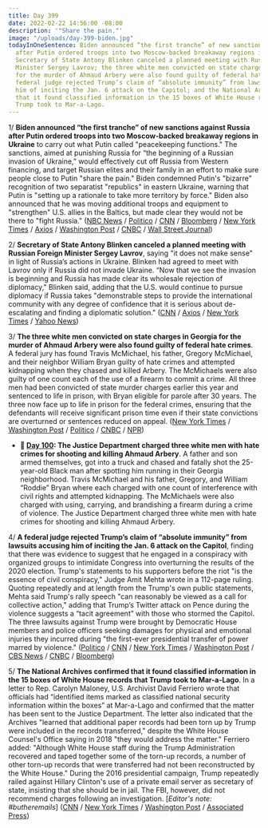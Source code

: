 ```yaml
---
title: Day 399
date: 2022-02-22 14:56:00 -08:00
description: '"Share the pain."'
image: "/uploads/day-399-biden.jpg"
todayInOneSentence: Biden announced “the first tranche” of new sanctions against Russia
  after Putin ordered troops into two Moscow-backed breakaway regions in Ukraine;
  Secretary of State Antony Blinken canceled a planned meeting with Russian Foreign
  Minister Sergey Lavrov; the three white men convicted on state charges in Georgia
  for the murder of Ahmaud Arbery were also found guilty of federal hate crimes; a
  federal judge rejected Trump’s claim of “absolute immunity” from lawsuits accusing
  him of inciting the Jan. 6 attack on the Capitol; and the National Archives confirmed
  that it found classified information in the 15 boxes of White House records that
  Trump took to Mar-a-Lago.
---
```


1/ **Biden announced “the first tranche” of new sanctions against Russia after Putin ordered troops into two Moscow-backed breakaway regions in Ukraine** to carry out what Putin called "peacekeeping functions." The sanctions, aimed at punishing Russia for “the beginning of a Russian invasion of Ukraine,” would effectively cut off Russia from Western financing, and target Russian elites and their family in an effort to make sure people close to Putin "share the pain." Biden condemned Putin's "bizarre" recognition of two separatist "republics" in eastern Ukraine, warning that Putin is "setting up a rationale to take more territory by force." Biden also announced that he was moving additional troops and equipment to "strengthen" U.S. allies in the Baltics, but made clear they would not be there to "fight Russia." ([NBC News](https://www.nbcnews.com/politics/white-house/biden-address-russian-move-ukraine-sanctions-loom-rcna17207) / [Politico](https://www.politico.com/news/2022/02/22/u-s-sanctions-russia-ukraine-invasion-00010733) / [CNN](https://www.cnn.com/2022/02/22/politics/biden-invasion-sanctions/index.html) / [Bloomberg](https://www.bloomberg.com/news/articles/2022-02-22/biden-amps-up-russia-sanctions-saying-ukraine-invasion-underway?srnd=premium&sref=MIBMEEoj) / [New York Times](https://www.nytimes.com/2022/02/22/world/europe/biden-russia-sanctions.html) / [Axios](https://www.axios.com/biden-ukraine-putin-invasion-remarks-2ab0a1a0-134a-4115-8618-8379fcca49ba.html) / [Washington Post](https://www.washingtonpost.com/world/2022/02/22/russia-ukraine-updates/) / [CNBC](https://www.cnbc.com/2022/02/22/biden-says-us-will-sanction-russian-financial-firms-sovereign-debt-and-individuals-after-ukraine-incursion.html) / [Wall Street Journal](https://www.wsj.com/livecoverage/russia-ukraine-latest-news))

2/ **Secretary of State Antony Blinken canceled a planned meeting with Russian Foreign Minister Sergey Lavrov**, saying "it does not make sense" in light of Russia’s actions in Ukraine. Blinken had agreed to meet with Lavrov only if Russia did not invade Ukraine. “Now that we see the invasion is beginning and Russia has made clear its wholesale rejection of diplomacy," Blinken said, adding that the U.S. would continue to pursue diplomacy if Russia takes "demonstrable steps to provide the international community with any degree of confidence that it is serious about de-escalating and finding a diplomatic solution." ([CNN](https://www.cnn.com/2022/02/22/politics/blinken-cancels-lavrov-meeting/index.html) / [Axios](https://www.axios.com/blinken-cancels-lavrov-meeting-ukraine-invasion-d64f5208-b803-49d1-815e-af324d53fa7b.html) / [New York Times](https://www.nytimes.com/live/2022/02/22/world/russia-ukraine-biden-putin/blinken-cancels-meeting-with-his-russian-counterpart) / [Yahoo News](https://news.yahoo.com/u-top-diplomat-blinken-cancels-220614073.html))

3/ **The three white men convicted on state charges in Georgia for the murder of Ahmaud Arbery were also found guilty of federal hate crimes**. A federal jury has found Travis McMichael, his father, Gregory McMichael, and their neighbor William Bryan guilty of hate crimes and attempted kidnapping when they chased and killed Arbery. The McMichaels were also guilty of one count each of the use of a firearm to commit a crime. All three men had been convicted of state murder charges earlier this year and sentenced to life in prison, with Bryan eligible for parole after 30 years. The three now face up to life in prison for the federal crimes, ensuring that the defendants will receive significant prison time even if their state convictions are overturned or sentences reduced on appeal. ([New York Times](https://www.nytimes.com/live/2022/02/22/us/ahmaud-arbery-verdict#gregory-mcmichael-travis-mcmichael-william-bryan) / [Washington Post](https://www.washingtonpost.com/national-security/2022/02/22/arbery-verdict-hate-crimes/) / [Politico](https://www.politico.com/news/2022/02/22/three-men-convicted-of-arbery-murder-found-guilty-of-federal-hate-crimes-00010644) / [CNBC](https://www.cnbc.com/2022/02/22/guilty-verdict-in-federal-hate-crime-trial-in-ahmaud-arberys-death.html) / [NPR](https://www.npr.org/2022/02/22/1082225480/ahmaud-arbery-hate-crimes))

* **📌 [Day 100](https://whatthefuckjusthappenedtoday.com/2021/04/29/day-100/#3-the-justice-department-charged-thr): The Justice Department charged three white men with hate crimes for shooting and killing Ahmaud Arbery**. A father and son armed themselves, got into a truck and chased and fatally shot the 25-year-old Black man after spotting him running in their Georgia neighborhood. Travis McMichael and his father, Gregory, and William “Roddie” Bryan where each charged with one count of interference with civil rights and attempted kidnapping. The McMichaels were also charged with using, carrying, and brandishing a firearm during a crime of violence. The Justice Department charged three white men with hate crimes for shooting and killing Ahmaud Arbery.

4/ **A federal judge rejected Trump’s claim of “absolute immunity” from lawsuits accusing him of inciting the Jan. 6 attack on the Capitol**, finding that there was evidence to suggest that he engaged in a conspiracy with organized groups to intimidate Congress into overturning the results of the 2020 election. Trump's statements to his supporters before the riot "is the essence of civil conspiracy," Judge Amit Mehta wrote in a 112-page ruling. Quoting repeatedly and at length from the Trump's own public statements, Mehta said Trump's rally speech "can reasonably be viewed as a call for collective action," adding that Trump’s Twitter attack on Pence during the violence suggests a “tacit agreement” with those who stormed the Capitol. The three lawsuits against Trump were brought by Democratic House members and police officers seeking damages for physical and emotional injuries they incurred during "the first-ever presidential transfer of power marred by violence." ([Politico](https://www.politico.com/news/2022/02/18/trump-january-6-lawsuit-00010249) / [CNN](https://www.cnn.com/2022/02/18/politics/trump-giuliani-swalwell-january-6-lawsuit/index.html) / [New York Times](https://www.nytimes.com/2022/02/18/us/politics/civil-suits-trump-jan-6.html) / [Washington Post](https://www.washingtonpost.com/dc-md-va/2022/02/18/jan6-trump-lawsuit/) / [CBS News](https://www.cbsnews.com/news/trump-january-6-lawsuits-damages/) / [CNBC](https://www.cnbc.com/2022/02/18/trump-loses-fight-to-toss-lawsuit-accusing-him-of-sparking-jan-6-capitol-riot.html) / [Bloomberg](https://www.bloomberg.com/news/articles/2022-02-18/trump-fails-to-get-house-lawsuit-over-capitol-riot-thrown-out?sref=MIBMEEoj))

5/ **The National Archives confirmed that it found classified information in the 15 boxes of White House records that Trump took to Mar-a-Lago**. In a letter to Rep. Carolyn Maloney, U.S. Archivist David Ferriero wrote that officials had “identified items marked as classified national security information within the boxes” at Mar-a-Lago and confirmed that the matter has been sent to the Justice Department. The letter also indicated that the Archives "learned that additional paper records had been torn up by Trump were included in the records transferred," despite the White House Counsel's Office saying in 2018 "they would address the matter." Ferriero added: "Although White House staff during the Trump Administration recovered and taped together some of the torn-up records, a number of other torn-up records that were transferred had not been reconstructed by the White House." During the 2016 presidential campaign, Trump repeatedly railed against Hillary Clinton's use of a private email server as secretary of state, insisting that she should be in jail. The FBI, however, did not recommend charges following an investigation. \[*Editor's note: #butheremails*\] ([CNN](https://www.cnn.com/2022/02/18/politics/national-archives-trump-department-of-justice/index.html) / [New York Times](https://www.nytimes.com/2022/02/18/us/politics/trump-archives-white-house.html) / [Washington Post](https://www.washingtonpost.com/national-security/2022/02/18/archives-classified-mar-a-lago/) / [Associated Press](https://apnews.com/article/donald-trump-mar-a-lago-national-security-9c1f6dca7e3e8073ee029604c8253a5c))